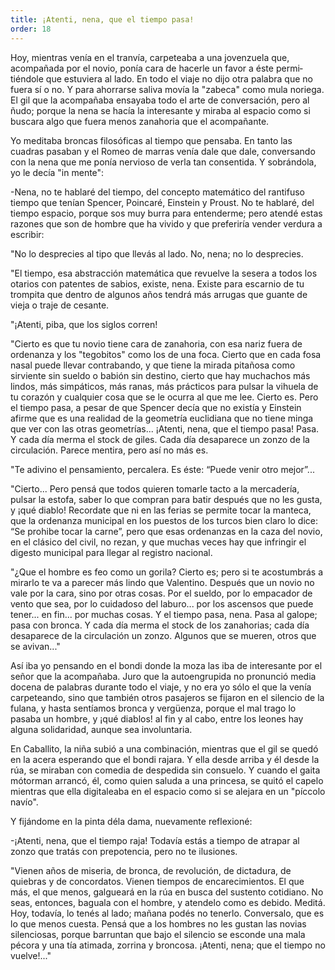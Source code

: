 ```yaml
---
title: ¡Atenti, nena, que el tiempo pasa!
order: 18
---
```


Hoy, mientras venía en el tranvía, carpeteaba a una jovenzuela que, acompañada por el novio, ponía cara de hacerle un favor a éste permi­tiéndole que estuviera al lado. En todo el viaje no dijo otra palabra que no fuera sí o no. Y para ahorrarse saliva movía la "zabeca" como mula noriega. El gil que la acompañaba ensayaba todo el arte de conversa­ción, pero al ñudo; porque la nena se hacía la interesante y miraba al es­pacio como si buscara algo que fuera menos zanahoria que el acompa­ñante.

Yo meditaba broncas filosóficas al tiempo que pensaba. En tanto las cuadras pasaban y el Romeo de marras venía dale que dale, conversando con la nena que me ponía nervioso de verla tan consentida. Y sobrándo­la, yo le decía "in mente":

-Nena, no te hablaré del tiempo, del concepto matemático del ran­tifuso tiempo que tenían Spencer, Poincaré, Einstein y Proust. No te ha­blaré, del tiempo espacio, porque sos muy burra para entenderme; pero atendé estas razones que son de hombre que ha vivido y que preferiría vender verdura a escribir:

"No lo desprecies al tipo que llevás al lado. No, nena; no lo despre­cies.

"El tiempo, esa abstracción matemática que revuelve la sesera a to­dos los otarios con patentes de sabios, existe, nena. Existe para escarnio de tu trompita que dentro de algunos años tendrá más arrugas que guan­te de vieja o traje de cesante.

"¡Atenti, piba, que los siglos corren!

"Cierto es que tu novio tiene cara de zanahoria, con esa nariz fuera de ordenanza y los "tegobitos" como los de una foca. Cierto que en cada fosa nasal puede llevar contrabando, y que tiene la mirada pitañosa co­mo sirviente sin sueldo o babión sin destino, cierto que hay muchachos más lindos, más simpáticos, más ranas, más prácticos para pulsar la vi­huela de tu corazón y cualquier cosa que se le ocurra al que me lee. Cierto es. Pero el tiempo pasa, a pesar de que Spencer decía que no existía y Einstein afirme que es una realidad de la geometría euclidiana que no tie­ne minga que ver con las otras geometrías... ¡Atenti, nena, que el tiempo pasa! Pasa. Y cada día merma el stock de giles. Cada día desaparece un zonzo de la circulación. Parece mentira, pero así no más es.

"Te adivino el pensamiento, percalera. Es éste: “Puede venir otro me­jor”...

"Cierto... Pero pensá que todos quieren tomarle tacto a la mercade­ría, pulsar la estofa, saber lo que compran para batir después que no les gusta, y ¡qué diablo! Recordate que ni en las ferias se permite tocar la manteca, que la ordenanza municipal en los puestos de los turcos bien claro lo dice: “Se prohibe tocar la carne”, pero que esas ordenanzas en la caza del novio, en el clásico del civil, no rezan, y que muchas veces hay que infringir el digesto municipal para llegar al registro nacional.

"¿Que el hombre es feo como un gorila? Cierto es; pero si te acos­tumbrás a mirarlo te va a parecer más lindo que Valentino. Después que un novio no vale por la cara, sino por otras cosas. Por el sueldo, por lo empacador de vento que sea, por lo cuidadoso del laburo... por los as­censos que puede tener... en fin... por muchas cosas. Y el tiempo pasa, nena. Pasa al galope; pasa con bronca. Y cada día merma el stock de los zanahorias; cada día desaparece de la circulación un zonzo. Algunos que se mueren, otros que se avivan..."

Así iba yo pensando en el bondi donde la moza las iba de interesante por el señor que la acompañaba. Juro que la autoengrupida no pronun­ció media docena de palabras durante todo el viaje, y no era yo sólo el que la venía carpeteando, sino que también otros pasajeros se fijaron en el silencio de la fulana, y hasta sentíamos bronca y vergüenza, porque el mal trago lo pasaba un hombre, y ¡qué diablos! al fin y al cabo, entre los leones hay alguna solidaridad, aunque sea involuntaria.

En Caballito, la niña subió a una combinación, mientras que el gil se quedó en la acera esperando que el bondi rajara. Y ella desde arriba y él desde la rúa, se miraban con comedia de despedida sin consuelo. Y cuando el gaita mótorman arrancó, él, como quien saluda a una prince­sa, se quitó el capelo mientras que ella digitaleaba en el espacio como si se alejara en un "píccolo navío".

Y fijándome en la pinta déla dama, nuevamente reflexioné: 	

-¡Atenti, nena, que el tiempo raja! Todavía estás a tiempo de atra­par al zonzo que tratás con prepotencia, pero no te ilusiones. 	

"Vienen años de miseria, de bronca, de revolución, de dictadura, de quiebras y de concordatos. Vienen tiempos de encarecimientos. El que más, el que menos, galgueará en la rúa en busca del sustento cotidiano. No seas, entonces, baguala con el hombre, y atendelo como es debido. Meditá. Hoy, todavía, lo tenés al lado; mañana podés no tenerlo. Conversalo, que es lo que menos cuesta. Pensá que a los hombres no les gustan las novias silenciosas, porque barruntan que bajo el silencio se esconde una mala pécora y una tía atimada, zorrina y broncosa. ¡Atenti, nena; que el tiempo no vuelve!..." 
